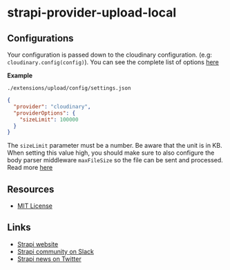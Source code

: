 # strapi-provider-upload-local

## Configurations

Your configuration is passed down to the cloudinary configuration. (e.g: `cloudinary.config(config)`). You can see the complete list of options [here](https://cloudinary.com/documentation/cloudinary_sdks#configuration_parameters)

**Example**

`./extensions/upload/config/settings.json`

```json
{
  "provider": "cloudinary",
  "providerOptions": {
    "sizeLimit": 100000
  }
}
```

The `sizeLimit` parameter must be a number. Be aware that the unit is in KB. When setting this value high, you should make sure to also configure the body parser middleware `maxFileSize` so the file can be sent and processed. Read more [here](https://strapi.io/documentation/3.0.0-beta.x/plugins/upload.html#configuration)

## Resources

- [MIT License](LICENSE.md)

## Links

- [Strapi website](http://strapi.io/)
- [Strapi community on Slack](http://slack.strapi.io)
- [Strapi news on Twitter](https://twitter.com/strapijs)

```

```
